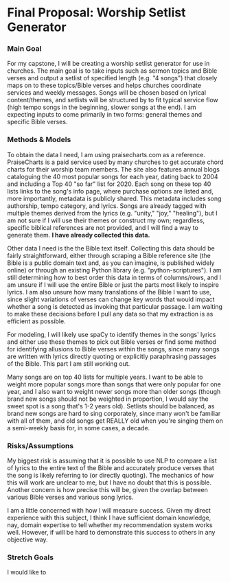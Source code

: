 # Final Proposal: Worship Setlist Generator

### Main Goal

For my capstone, I will be creating a worship setlist generator for use in churches. The main goal is to take inputs such as sermon topics and Bible verses and output a setlist of specified length (e.g. "4 songs") that closely maps on to these topics/Bible verses and helps churches coordinate services and weekly messages. Songs will be chosen based on lyrical content/themes, and setlists will be structured by to fit typical service flow (high tempo songs in the beginning, slower songs at the end). I am expecting inputs to come primarily in two forms: general themes and specific Bible verses.

### Methods & Models

To obtain the data I need, I am using praisecharts.com as a reference. PraiseCharts is a paid service used by many churches to get accurate chord charts for their worship team members. The site also features annual blogs cataloguing the 40 most popular songs for each year, dating back to 2004 and including a Top 40 "so far" list for 2020. Each song on these top 40 lists links to the song's info page, where purchase options are listed and, more importantly, metadata is publicly shared. This metadata includes song authorship, tempo category, and lyrics. Songs are already tagged with multiple themes derived from the lyrics (e.g. "unity," "joy," "healing"), but I am not sure if I will use their themes or construct my own; regardless, specific biblical references are not provided, and I will find a way to generate them. **I have already collected this data.** 

Other data I need is the the Bible text itself. Collecting this data should be fairly straightforward, either through scraping a Bible reference site (the Bible is a public domain text and, as you can imagine, is published widely online) or through an existing Python library (e.g. "python-scriptures"). I am still determining how to best order this data in terms of columns/rows, and I am unsure if I will use the entire Bible or just the parts most likely to inspire lyrics. I am also unsure how many translations of the Bible I want to use, since slight variations of verses can change key words that would impact whether a song is detected as invoking that particular passage. I am waiting to make these decisions before I pull any data so that my extraction is as efficient as possible.

For modeling, I will likely use spaCy to identify themes in the songs' lyrics and either use these themes to pick out Bible verses or find some method for identifying allusions to Bible verses within the songs, since many songs are written with lyrics directly quoting or explicitly paraphrasing passages of the Bible. This part I am still working out. 

Many songs are on top 40 lists for multiple years. I want to be able to weight more popular songs more than songs that were only popular for one year, and I also want to weight newer songs more than older songs (though brand new songs should not be weighted in proportion, I would say the sweet spot is a song that's 1-2 years old). Setlists should be balanced, as brand new songs are hard to sing corporately, since many won't be familiar with all of them, and old songs get REALLY old when you're singing them on a semi-weekly basis for, in some cases, a decade.

### Risks/Assumptions

My biggest risk is assuming that it is possible to use NLP to compare a list of lyrics to the entire text of the Bible and accurately produce verses that the song is likely referring to (or directly quoting). The mechanics of how this will work are unclear to me, but I have no doubt that this is possible. Another concern is how precise this will be, given the overlap between various Bible verses and various song lyrics.

I am a little concerned with how I will measure success. Given my direct experience with this subject, I think I have sufficient domain knowledge, nay, domain expertise to tell whether my recommendation system works well. However, if will be hard to demonstrate this success to others in any objective way.

### Stretch Goals

I would like to 